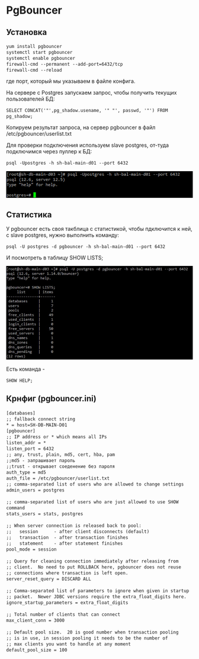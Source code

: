 # PgBouncer

## Установка

```
yum install pgbouncer
systemctl start pgbouncer
systemctl enable pgbouncer
firewall-cmd --permanent --add-port=6432/tcp
firewall-cmd --reload
```

где порт, который мы указываем в файле конфига.

На сервере с Postgres запускаем запрос, чтобы получить текущих пользователей БД:

```
SELECT CONCAT('"',pg_shadow.usename, '" "', passwd, '"') FROM pg_shadow;
```

Копируем результат запроса, на сервер pgbouncer в файл /etc/pgbouncer/userlist.txt

Для проверки подключения используем slave postgres, от-туда подключимся через пуллер к БД:

```
psql -Upostgres -h sh-bal-main-d01 --port 6432
```

![1](1.png)

## Статистика

У pgbouncer есть своя такблица с статистикой, чтобы пдключится к ней, c slave postgres, нужно выполнить команду:

```
psql -U postgres -d pgbouncer -h sh-bal-main-d01 --port 6432
```

И посмотреть в таблицу SHOW LISTS;

![2](2.jpg)

Есть команда -

```
SHOW HELP;
```

## Крнфиг (pgbouncer.ini)

```
[databases]
;; fallback connect string
* = host=SH-DB-MAIN-D01
[pgbouncer]
;; IP address or * which means all IPs
listen_addr = *
listen_port = 6432
;; any, trust, plain, md5, cert, hba, pam
;;md5 - запрашивает пароль
;;trust - открывает соеденение без пароля
auth_type = md5
auth_file = /etc/pgbouncer/userlist.txt
;; comma-separated list of users who are allowed to change settings
admin_users = postgres

;; comma-separated list of users who are just allowed to use SHOW command
stats_users = stats, postgres

;; When server connection is released back to pool:
;;   session      - after client disconnects (default)
;;   transaction  - after transaction finishes
;;   statement    - after statement finishes
pool_mode = session

;; Query for cleaning connection immediately after releasing from
;; client.  No need to put ROLLBACK here, pgbouncer does not reuse
;; connections where transaction is left open.
server_reset_query = DISCARD ALL

;; Comma-separated list of parameters to ignore when given in startup
;; packet.  Newer JDBC versions require the extra_float_digits here.
ignore_startup_parameters = extra_float_digits

;; Total number of clients that can connect
max_client_conn = 3000

;; Default pool size.  20 is good number when transaction pooling
;; is in use, in session pooling it needs to be the number of
;; max clients you want to handle at any moment
default_pool_size = 100
```